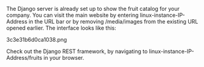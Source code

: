The Django server is already set up to show the fruit catalog for your company. You can visit the main website by entering linux-instance-IP-Address in the URL bar or by removing /media/images from the existing URL opened earlier. The interface looks like this:

3c3e31b6d0ca1038.png

Check out the Django REST framework, by navigating to linux-instance-IP-Address/fruits in your browser.

